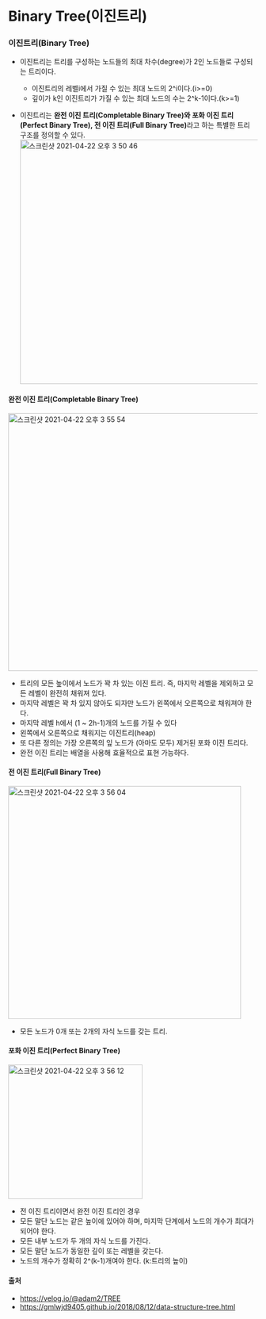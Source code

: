 # Binary Tree(이진트리)

### 이진트리(Binary Tree)
- 이진트리는 트리를 구성하는 노드들의 최대 차수(degree)가 2인 노드들로 구성되는 트리이다.
    - 이진트리의 레벨i에서 가질 수 있는 최대 노드의 2^i이다.(i>=0)
    - 깊이가 k인 이진트리가 가질 수 있는 최대 노드의 수는 2^k-1이다.(k>=1)

- 이진트리는 <b>완전 이진 트리(Completable Binary Tree)와 포화 이진 트리(Perfect Binary Tree), 전 이진 트리(Full Binary Tree)</b>라고 하는 특별한 트리 구조를 정의할 수 있다.<br>
<img width="493" alt="스크린샷 2021-04-22 오후 3 50 46" src="https://user-images.githubusercontent.com/44339530/115668804-82c5a900-a382-11eb-9b47-1ed7a8901b74.png"><br>

#### 완전 이진 트리(Completable Binary Tree)
<img width="520" alt="스크린샷 2021-04-22 오후 3 55 54" src="https://user-images.githubusercontent.com/44339530/115669440-39298e00-a383-11eb-81ba-f0931297788c.png"><br>

- 트리의 모든 높이에서 노드가 꽉 차 있는 이진 트리. 즉, 마지막 레벨을 제외하고 모든 레벨이 완전히 채워져 있다.
- 마지막 레벨은 꽉 차 있지 않아도 되자만 노드가 왼쪽에서 오른쪽으로 채워져야 한다.
- 마지막 레벨 h에서 (1 ~ 2h-1)개의 노드를 가질 수 있다
- 왼쪽에서 오른쪽으로 채워지는 이진트리(heap)
- 또 다른 정의는 가장 오른쪽의 잎 노드가 (아마도 모두) 제거된 포화 이진 트리다.
- 완전 이진 트리는 배열을 사용해 효율적으로 표현 가능하다.

#### 전 이진 트리(Full Binary Tree)
<img width="470" alt="스크린샷 2021-04-22 오후 3 56 04" src="https://user-images.githubusercontent.com/44339530/115669462-3fb80580-a383-11eb-9184-dc24782aaa55.png"><br>

- 모든 노드가 0개 또는 2개의 자식 노드를 갖는 트리.

#### 포화 이진 트리(Perfect Binary Tree)
<img width="271" alt="스크린샷 2021-04-22 오후 3 56 12" src="https://user-images.githubusercontent.com/44339530/115669480-43e42300-a383-11eb-9403-84dab5ad1310.png"><br>

- 전 이진 트리이면서 완전 이진 트리인 경우
- 모든 말단 노드는 같은 높이에 있어야 하며, 마지막 단계에서 노드의 개수가 최대가 되어야 한다.
- 모든 내부 노드가 두 개의 자식 노드를 가진다.
- 모든 말단 노드가 동일한 깊이 또는 레벨을 갖는다.
- 노드의 개수가 정확히 2^(k-1)개여야 한다. (k:트리의 높이)

#### 출처
- https://velog.io/@adam2/TREE
- https://gmlwjd9405.github.io/2018/08/12/data-structure-tree.html